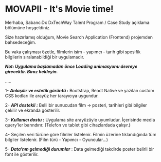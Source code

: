# MOVAPII - It's Movie time!

Merhaba, SabancıDx DxTechWay Talent Program / Case Study açıklama bölümüne hoşgeldiniz.

Size hazırlamış olduğum, Movie Search Application (Frontend) projemden bahsedeceğim.

Bu vaka çalışması özetle, filmlerin isim - yapımcı - tarih gibi spesifik bilgilerin sıralanabildiği bir uygulamadır.

***Not: Uygulama başlamadan önce Loading animasyonu devreye girecektir. Biraz bekleyin.***

.....

1- ***Anlaşılır ve estetik görüntü :*** Bootstrap, React Native ve yazılan custom CSS kodları ile arayüz her tarayıcıya uygundur.

2- ***API destekli :*** Belli bir sunucudan film ->  posteri, tarihleri gibi bilgiler çekilir ve ekranda gösterilir.

3- ***Kullanıcı dostu :*** Uygulama site arayüzüyle uyumludur. İçerisinde media query'ler barındırır. (Telefon ve tablet gibi cihazlardada çalışır.)

4- Seçilen veri türüne göre filmler listelenir. Filmin üzerine tıklandığında tüm bilgiler listelenir. (Film türü - Yapımcı - Oyuncular...)

5- ***Data'nın gelmediği durumlar*** : Data gelmediği takdirde poster belirli bir font ile gösterilir. 



